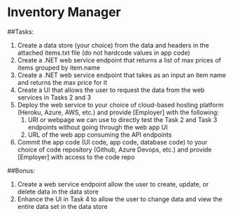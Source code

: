 # Inventory Manager

##Tasks:  
1. Create a data store (your choice) from the data and headers in the attached items.txt file (do not hardcode values in app code)  
2. Create a .NET web service endpoint that returns a list of max prices of items grouped by item.name   
3. Create a .NET web service endpoint that takes as an input an item name and returns the max price for it   
4. Create a UI that allows the user to request the data from the web services in Tasks 2 and 3  
5. Deploy the web service to your choice of cloud-based hosting platform (Heroku, Azure, AWS, etc.) and provide [Employer] with the following:  
	1. URI or webpage we can use to directly test the Task 2 and Task 3 endpoints without going through the web app UI    
	2. URL of the web app consuming the API endpoints  
6. Commit the app code (UI code, app code, database code) to your choice of code repository (Github, Azure Devops, etc.) and provide [Employer] with access to the code repo     

##Bonus:  
1. Create a web service endpoint allow the user to create, update, or delete data in the data store   
2. Enhance the UI in Task 4 to allow the user to change data and view the entire data set in the data store  